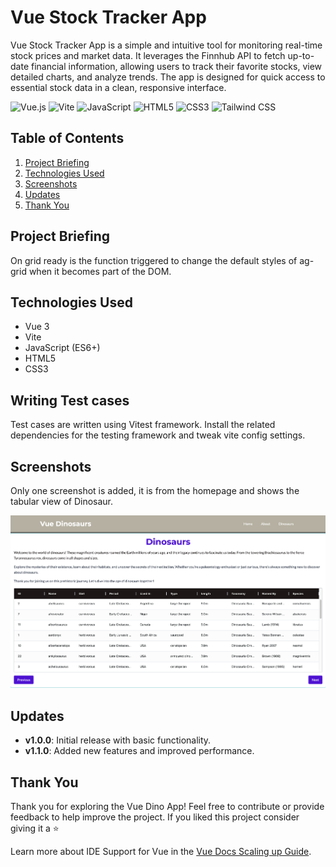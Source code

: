 # Vue Stock Tracker App

Vue Stock Tracker App is a simple and intuitive tool for monitoring real-time stock prices and market data. It leverages the Finnhub API to fetch up-to-date financial information, allowing users to track their favorite stocks, view detailed charts, and analyze trends. The app is designed for quick access to essential stock data in a clean, responsive interface.

![Vue.js](https://img.shields.io/badge/Vue.js-35495E?style=for-the-badge&logo=vue.js&logoColor=4FC08D)
![Vite](https://img.shields.io/badge/Vite-646CFF?style=for-the-badge&logo=vite&logoColor=white)
![JavaScript](https://img.shields.io/badge/JavaScript-F7DF1E?style=for-the-badge&logo=javascript&logoColor=black)
![HTML5](https://img.shields.io/badge/HTML5-E34F26?style=for-the-badge&logo=html5&logoColor=white)
![CSS3](https://img.shields.io/badge/CSS3-1572B6?style=for-the-badge&logo=css3&logoColor=white)
![Tailwind CSS](https://img.shields.io/badge/Tailwind_CSS-38B2AC?style=for-the-badge&logo=tailwind-css&logoColor=white)

## Table of Contents
1. [Project Briefing](#project-briefing)
2. [Technologies Used](#technologies-used)
3. [Screenshots](#screenshots)
4. [Updates](#updates)
5. [Thank You](#thank-you)

## Project Briefing


On grid ready is the function triggered to change the default styles of ag-grid when it becomes part of the DOM.

## Technologies Used
- Vue 3
- Vite
- JavaScript (ES6+)
- HTML5
- CSS3

## Writing Test cases

Test cases are written using Vitest framework. Install the related dependencies for the testing framework and tweak vite config settings.

## Screenshots

Only one screenshot is added, it is from the homepage and shows the tabular view of Dinosaur.

![Dinosaur Table View](./screenshots/1.png)

## Updates
- **v1.0.0**: Initial release with basic functionality.
- **v1.1.0**: Added new features and improved performance.

## Thank You
Thank you for exploring the Vue Dino App! Feel free to contribute or provide feedback to help improve the project. If you liked this project consider giving it a ⭐

Learn more about IDE Support for Vue in the [Vue Docs Scaling up Guide](https://vuejs.org/guide/scaling-up/tooling.html#ide-support).
